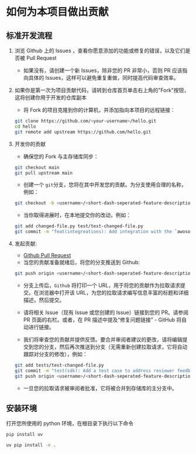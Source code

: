 # 如何为本项目做出贡献

## 标准开发流程

1. 浏览 Github 上的 Issues ，查看你愿意添加的功能或修复的错误，以及它们是否被 Pull Request
   - 如果没有，请创建一个新 Issues，除非您的 PR 非常小，否则 PR 应该指向具体的 Issues，这样可以避免重复重做，同时提高代码审查效率。
2. 如果你是第一次为项目贡献代码，请转到仓库首页单击右上角的"Fork"按钮，这将创建你用于开发的仓库副本

   - 将 Fork 的项目克隆到你的计算机，并添加指向本项目的远程链接：

   ```bash
   git clone https://github.com/<your-username>/hello.git
   cd hello
   git remote add upstream https://github.com/hello.git
   ```

3. 开发你的贡献

   - 确保您的 Fork 与主存储库同步：

   ```bash
   git checkout main
   git pull upstream main
   ```

   - 创建一个 `git`分支，您将在其中开发您的贡献。为分支使用合理的名称，例如：

   ```bash
   git checkout -b <username>/<short-dash-seperated-feature-description>
   ```

   - 当你取得进展时，在本地提交你的改动，例如：

   ```bash
   git add changed-file.py test/test-changed-file.py
   git commit -m "feat(integreations): Add integration with the `awosome` library"
   ```

4. 发起贡献:

   - [Github Pull Request](https://docs.github.com/en/pull-requests/collaborating-with-pull-requests/proposing-changes-to-your-work-with-pull-requests/about-pull-requests)
   - 当您的贡献准备就绪后，将您的分支推送到 Github:

   ```bash
   git push origin <username>/<short-dash-seperated-feature-description>
   ```

   - 分支上传后，`Github` 将打印一个 URL，用于将您的贡献作为拉取请求提交。在浏览器中打开该 URL，为您的拉取请求编写信息丰富的标题和详细描述，然后提交。

   - 请将相关 Issue（现有 Issue 或您创建的 Issue）链接到您的 PR。请参阅 PR 页面的右栏。或者，在 PR
     描述中提及“修复问题链接” - GitHub 将自动进行链接。

   - 我们将审查您的贡献并提供反馈。要合并审阅者建议的更改，请将编辑提交到您的分支，然后再次推送到分支（无需重新创建拉取请求，它将自动跟踪对分支的修改），例如：

   ```bash
   git add tests/test-changed-file.py
   git commit -m "test(sdk): Add a test case to address reviewer feedback"
   git push origin <username>/<short-dash-seperated-feature-description>
   ```

   - 一旦您的拉取请求被审阅者批准，它将被合并到存储库的主分支中。

## 安装环境

打开您所使用的 python 环境，在根目录下执行以下命令

```bash
pip install uv

uv pip install -e .
```
